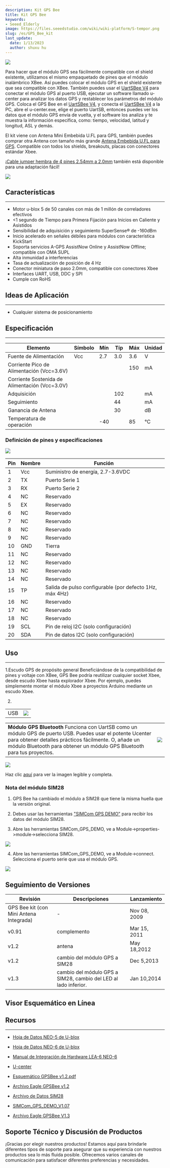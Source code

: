 ```yaml
---
description: Kit GPS Bee
title: Kit GPS Bee
keywords:
- Seeed_Elderly
image: https://files.seeedstudio.com/wiki/wiki-platform/S-tempor.png
slug: /es/GPS_Bee_kit
last_update:
  date: 1/13/2023
  author: shuxu hu
---
```


![](https://files.seeedstudio.com/wiki/GPS_Bee_kit/img/Gpsbee_05.jpg)

Para hacer que el módulo GPS sea fácilmente compatible con el shield existente, utilizamos el mismo empaquetado de pines que el módulo inalámbrico XBee. Así puedes colocar el módulo GPS en el shield existente que sea compatible con XBee. También puedes usar el [UartSBee V4](https://www.seeedstudio.com/depot/uartsbee-v4-p-688.html?cPath=109) para conectar el módulo GPS al puerto USB, ejecutar un software llamado u-center para analizar los datos GPS y restablecer los parámetros del módulo GPS. Coloca el GPS Bee en el [UartSBee V4](https://www.seeedstudio.com/depot/uartsbee-v4-p-688.html?cPath=109), y conecta el [UartSBee V4](https://www.seeedstudio.com/depot/uartsbee-v4-p-688.html?cPath=109) a la PC, abre el u-center.exe, elige el puerto UartSB, entonces puedes ver los datos que el módulo GPS envía de vuelta, y el software los analiza y te muestra la información específica, como: tiempo, velocidad, latitud y longitud, ASL y demás.

El kit viene con Antena Mini Embebida U.FL para GPS, también puedes comprar otra Antena con tamaño más grande [Antena Embebida U.FL para GPS](https://www.seeedstudio.com/depot/embedded-antenna-ufl-for-gps-p-564.html?cPath=84_89). Compatible con todos los shields, breakouts, placas con conectores estándar Xbee.

¡[Cable jumper hembra de 4 pines 2.54mm a 2.0mm](https://www.seeedstudio.com/depot/4-pin-254mm-to-20mm-female-jumper-wire-100mm-p-403.html) también está disponible para una adaptación fácil!

[![](https://files.seeedstudio.com/wiki/Seeed-WiKi/docs/images/300px-Get_One_Now_Banner-ragular.png)](https://www.seeedstudio.com/gps-bee-kit-with-mini-embedded-antenna-p-560.html?cPath=144_145)

## Características

---
- Motor u-blox 5 de 50 canales con más de 1 millón de correladores efectivos
- &lt;1 segundo de Tiempo para Primera Fijación para Inicios en Caliente y Asistidos
- Sensibilidad de adquisición y seguimiento SuperSense® de -160dBm
- Inicio acelerado en señales débiles para módulos con característica KickStart
- Soporta servicios A-GPS AssistNow Online y AssistNow Offline; compatible con OMA SUPL
- Alta inmunidad a interferencias
- Tasa de actualización de posición de 4 Hz
- Conector miniatura de paso 2.0mm, compatible con conectores Xbee
- Interfaces UART, USB, DDC y SPI
- Cumple con RoHS

## Ideas de Aplicación

---
- Cualquier sistema de posicionamiento

## Especificación

---

| Elemento | Símbolo | Mín | Típ | Máx | Unidad |
|----------|---------|-----|-----|-----|--------|
| Fuente de Alimentación | Vcc | 2.7 | 3.0 | 3.6 | V |
| Corriente Pico de Alimentación (Vcc=3.6V) | | | | 150 | mA |
| Corriente Sostenida de Alimentación (Vcc=3.0V) | | | | | |
| Adquisición | | | 102 | | mA |
| Seguimiento | | | 44 | | mA |
| Ganancia de Antena | | | 30 | | dB |
| Temperatura de operación | | -40 | | 85 | ℃ |

### Definición de pines y especificaciones

![](https://files.seeedstudio.com/wiki/GPS_Bee_kit/img/GPS.jpg)

| Pin | Nombre | Función |
|-----|--------|---------|
| 1 | Vcc | Suministro de energía, 2.7-3.6VDC |
| 2 | TX | Puerto Serie 1 |
| 3 | RX | Puerto Serie 2 |
| 4 | NC | Reservado |
| 5 | EX | Reservado |
| 6 | NC | Reservado |
| 7 | NC | Reservado |
| 8 | NC | Reservado |
| 9 | NC | Reservado |
| 10 | GND | Tierra |
| 11 | NC | Reservado |
| 12 | NC | Reservado |
| 13 | NC | Reservado |
| 14 | NC | Reservado |
| 15 | TP | Salida de pulso configurable (por defecto 1Hz, máx 4Hz) |
| 16 | NC | Reservado |
| 17 | NC | Reservado |
| 18 | NC | Reservado |
| 19 | SCL | Pin de reloj I2C (solo configuración) |
| 20 | SDA | Pin de datos I2C (solo configuración) |

## Uso

---
1.Escudo GPS de propósito general Beneficiándose de la compatibilidad de pines y voltaje con XBee, GPS Bee podría reutilizar cualquier socket Xbee, desde escudo Xbee hasta explorador Xbee. Por ejemplo, puedes simplemente montar el módulo Xbee a proyectos Arduino mediante un escudo Xbee.

2.

| | |
|---|---|
| USB | ![](https://files.seeedstudio.com/wiki/GPS_Bee_kit/img/GPSBee-exam.jpg) |

| | |
|---|---|
| **Módulo GPS Bluetooth** Funciona con UartSB como un módulo GPS de puerto USB. Puedes usar el potente Ucenter para obtener detalles prácticos fácilmente. O, añade un módulo Bluetooth para obtener un módulo GPS Bluetooth para tus proyectos. | ![](https://files.seeedstudio.com/wiki/GPS_Bee_kit/img/GPSBee-exam-2.jpg) |

![](https://files.seeedstudio.com/wiki/GPS_Bee_kit/img/GPSBee-exam-3.jpg)

Haz clic [aquí](http://garden.seeedstudio.com/images/2/20/GPSBee-exam-3.jpg) para ver la imagen legible y completa.

### Nota del módulo SIM28

1. GPS Bee ha cambiado el módulo a SIM28 que tiene la misma huella que la versión original.

2. Debes usar las herramientas ["SIMCom GPS DEMO"](https://files.seeedstudio.com/wiki/GPS_Bee_kit/res/SIMCom_GPS_DEMO_V1.07.zip) para recibir los datos del módulo SIM28.

3. Abre las herramientas SIMCom_GPS_DEMO, ve a Module-&gt;properties-&gt;module-&gt;selecciona SIM28.

![](https://files.seeedstudio.com/wiki/GPS_Bee_kit/img/SIM28_module_select.jpg)

4. Abre las herramientas SIMCom_GPS_DEMO, ve a Module-&gt;connect. Selecciona el puerto serie que usa el módulo GPS.

![](https://files.seeedstudio.com/wiki/GPS_Bee_kit/img/SIM28_module_tools_pannel.jpg)

## Seguimiento de Versiones

| Revisión | Descripciones | Lanzamiento |
|----------|-------------|----------|
| GPS Bee kit (con Mini Antena Integrada) | - | Nov 08, 2009 |
| v0.91 | complemento | Mar 15, 2011 |
| v1.2 | antena | May 18,2012 |
| v1.2 | cambio del módulo GPS a SIM28 | Dec 5,2013 |
| v1.3 | cambio del módulo GPS a SIM28, cambio del LED al lado inferior. | Jan 10,2014 |

## Visor Esquemático en Línea

<div className="altium-ecad-viewer" data-project-src="https://files.seeedstudio.com/wiki/GPS_Bee_kit/res/GPS_Bee_v1.3_eagle.zip" style={{borderRadius: '0px 0px 4px 4px', height: 500, borderStyle: 'solid', borderWidth: 1, borderColor: 'rgb(241, 241, 241)', overflow: 'hidden', maxWidth: 1280, maxHeight: 700, boxSizing: 'border-box'}}>
</div>

## Recursos

---
- [Hoja de Datos NEO-5 de U-blox](https://www.seeedstudio.com/depot/datasheet/NEO-5x_Data_Sheet(GPS.G5-MS5-07025).pdf)

- [Hoja de Datos NEO-6 de U-blox](https://files.seeedstudio.com/wiki/GPS_Bee_kit/res/NEO-6_DataSheet-GPS.G6-HW-09005-.pdf)

- [Manual de Integración de Hardware LEA-6 NEO-6](https://files.seeedstudio.com/wiki/GPS_Bee_kit/res/LEA-6_NEO-6_HardwareIntegrationManual.pdf)

- [U-center](https://www.seeedstudio.com/depot/datasheet/u-center_5.07_Installer.rar)

- [Esquemático GPSBee v1.2.pdf](http://garden.seeedstudio.com/images/5/58/GPSBee_v1.2.pdf)

- [Archivo Eagle GPSBee v1.2](https://files.seeedstudio.com/wiki/GPS_Bee_kit/res/GPSBee_v1.2_eagle.zip)

- [Archivo de Datos SIM28](https://files.seeedstudio.com/wiki/GPS_Bee_kit/res/SIM28_DATA_File.zip)

- [SIMCom_GPS_DEMO_V1.07](https://files.seeedstudio.com/wiki/GPS_Bee_kit/res/SIMCom_GPS_DEMO_V1.07.zip)

- [Archivo Eagle GPSBee V1.3](https://files.seeedstudio.com/wiki/GPS_Bee_kit/res/GPS_Bee_v1.3_eagle.zip)

## Soporte Técnico y Discusión de Productos

¡Gracias por elegir nuestros productos! Estamos aquí para brindarle diferentes tipos de soporte para asegurar que su experiencia con nuestros productos sea lo más fluida posible. Ofrecemos varios canales de comunicación para satisfacer diferentes preferencias y necesidades.

<div class="button_tech_support_container">
<a href="https://forum.seeedstudio.com/" class="button_forum"></a>
<a href="https://www.seeedstudio.com/contacts" class="button_email"></a>
</div>

<div class="button_tech_support_container">
<a href="https://discord.gg/eWkprNDMU7" class="button_discord"></a>
<a href="https://github.com/Seeed-Studio/wiki-documents/discussions/69" class="button_discussion"></a>
</div>
